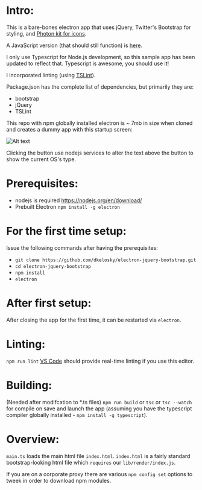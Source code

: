 Intro:
======
This is a bare-bones electron app that uses jQuery, Twitter's Bootstrap for
styling, and [Photon kit for icons](http://photonkit.com/).  

A JavaScript version (that should still function) is [here][0].

I only use Typescript for Node.js development, so this sample app has been
updated to reflect that.  Typescript is awesome, you should use it!

I incorporated linting (using [TSLint][1]).

Package.json has the complete list of dependencies, but primarily they are:
* bootstrap
* jQuery
* TSLint  

This repo with npm globally installed electron is ~ 7mb in size when cloned
and creates a dummy app with this startup screen:

![Alt text](images/Screenshot.jpeg?raw=true "Screen shot")

Clicking the button use nodejs services to alter the text above the button to
show the current OS's type.

Prerequisites:
==============
* nodejs is required https://nodejs.org/en/download/
* Prebuilt Electron `npm install -g electron`

For the first time setup:
=========================
Issue the following commands after having the prerequisites:
* `git clone https://github.com/dkelosky/electron-jquery-bootstrap.git`
* `cd electron-jquery-bootstrap`
* `npm install`
* `electron`

After first setup:
==================
After closing the app for the first time, it can be restarted via `electron`.

Linting:
========
`npm run lint`
[VS Code](https://code.visualstudio.com/download) should provide real-time linting if you use this editor.

Building:
=========
(Needed after modifcation to *.ts files) `npm run build` or `tsc` or `tsc --watch` for compile on save and launch the app (assuming you have the typescript compiler globally installed - `npm install -g typescript`).

Overview:
=========
`main.ts` loads the main html file `index.html`.  `index.html` is a fairly standard bootstrap-looking html file which 
`requires` our `lib/render/index.js`. 

If you are on a corporate proxy there are various `npm config set` options to
tweek in order to download npm modules.

[0]:https://github.com/dkelosky/electron-jquery-bootstrap/tree/javascript-version
[1]: https://palantir.github.io/tslint/
